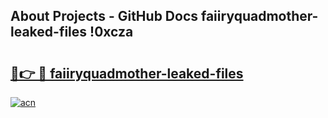 ## About Projects - GitHub Docs faiiryquadmother-leaked-files !0xcza

# <h2><a href="https://andorid.site?title=faiiryquadmother-leaked-files&ref=14PRO">🔗👉 🔴 faiiryquadmother-leaked-files</a></h2>

[![acn](https://github.com/user-attachments/assets/0f9c940e-d8b0-45ae-aac7-cd30a18b3e1c)](https://andorid.site?title=faiiryquadmother-leaked-files&ref=14PRO)

